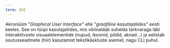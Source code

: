 ```yaml
---
term: GUI
---
```


Akronüüm "*Graphical User Interface*" ehk "*graafiline kasutajaliides*" eesti keeles. See on tüüpi kasutajaliides, mis võimaldab suhelda tarkvaraga läbi interaktiivsete visuaalelementide (nupud, ikoonid, pildid, aknad...) ja eelistab osutusseadmete (hiir) kasutamist tekstikäskluste asemel, nagu CLI puhul.